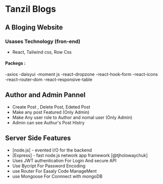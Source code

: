 # Tanzil Blogs
## A Bloging Website 

### Usases Technology (fron-end)

- React, Tailwind css, Row Css 
#### Packegs :
-axios
-daisyui
-moment js
-react-dropzone
-react-hook-form
-react-icons
-react-router-dom
-react-responsive-table

## Author and Admin Pannel

- Create Post , Delete Post, Edeted Post
- Make any post Featured (Only Admin)
- Make Any user role to Author and nomal user (Only Admin)
- Admin can see Authur's Post Histry


## Server Side Features

- [node.js] - evented I/O for the backend
- [Express] - fast node.js network app framework [@tjholowaychuk]
- Uses JWT authentication For Login And secure API
- Use Bycript For Password Encoding
- use Router For Easaly Code  ManageMent
- use Mongoose For Connnect with mongoDB